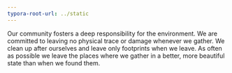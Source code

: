 ```yaml
---
typora-root-url: ../static
---
```



Our community fosters a deep responsibility for the environment.  We are committed to leaving no physical trace or damage whenever we gather.  We clean up after ourselves and leave only footprints when we leave.  As often as possible we leave the places where
we gather in a better, more beautiful state than when we found them.


​			
​		
​	
​	


​			
​		
​	


​		
​			
​		
​	